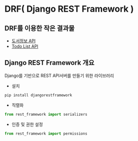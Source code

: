 # DRF( Django REST Framework )
## DRF를 이용한 작은 결과물
* [도서정보 API](https://github.com/doriver/PythonSkill01/tree/master/Django/DRF01)
* [Todo List API](https://github.com/doriver/PythonSkill01/tree/master/Django/DRF02)
## Django REST Framework 개요
Django를 기반으로 REST API서버를 만들기 위한 라이브러리
* 설치
```bash
pip install djangorestframework
```

* 직렬화
```python
from rest_framework import serializers
```

* 인증 및 권한 설정
```python
from rest_framework import permissions
```